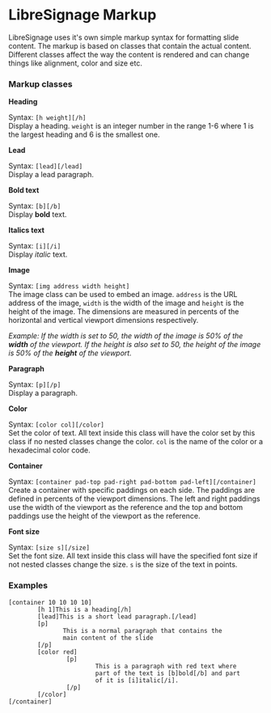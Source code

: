 # LibreSignage Markup

LibreSignage uses it's own simple markup syntax for formatting slide
content. The markup is based on classes that contain the actual content.
Different classes affect the way the content is rendered and can change
things like alignment, color and size etc.

### Markup classes

**Heading**

Syntax: `[h weight][/h]`  
Display a heading. `weight` is an integer number in the range 1-6 where
1 is the largest heading and 6 is the smallest one.

**Lead**

Syntax: `[lead][/lead]`  
Display a lead paragraph.

**Bold text**

Syntax: `[b][/b]`  
Display **bold** text.

**Italics text**

Syntax: `[i][/i]`  
Display *italic* text.

**Image**

Syntax: `[img address width height]`  
The image class can be used to embed an image. `address` is the URL
address of the image, `width` is the width of the image and `height`
is the height of the image. The dimensions are measured in percents of
the horizontal and vertical viewport dimensions respectively.

*Example: If the width is set to 50, the width of the image is 50% of
the __width__ of the viewport. If the height is also set to 50, the
height of the image is 50% of the __height__ of the viewport.*

**Paragraph**

Syntax: `[p][/p]`  
Display a paragraph.

**Color**

Syntax: `[color col][/color]`  
Set the color of text. All text inside this class will have the color
set by this class if no nested classes change the color. `col` is the
name of the color or a hexadecimal color code.

**Container**

Syntax: `[container pad-top pad-right pad-bottom pad-left][/container]`
Create a container with specific paddings on each side. The paddings
are defined in percents of the viewport dimensions. The left and right
paddings use the width of the viewport as the reference and the top and
bottom paddings use the height of the viewport as the reference.

**Font size**

Syntax: `[size s][/size]`  
Set the font size. All text inside this class will have the specified
font size if not nested classes change the size. `s` is the size
of the text in points.

### Examples

```
[container 10 10 10 10]
        [h 1]This is a heading[/h]
        [lead]This is a short lead paragraph.[/lead]
        [p]
               This is a normal paragraph that contains the
               main content of the slide
        [/p]
        [color red]
                [p]
                        This is a paragraph with red text where
                        part of the text is [b]bold[/b] and part
                        of it is [i]italic[/i].
                [/p]
        [/color]
[/container]
```
